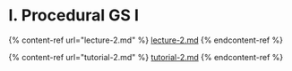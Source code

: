 # I. Procedural GS I

{% content-ref url="lecture-2.md" %}
[lecture-2.md](lecture-2.md)
{% endcontent-ref %}

{% content-ref url="tutorial-2.md" %}
[tutorial-2.md](tutorial-2.md)
{% endcontent-ref %}
